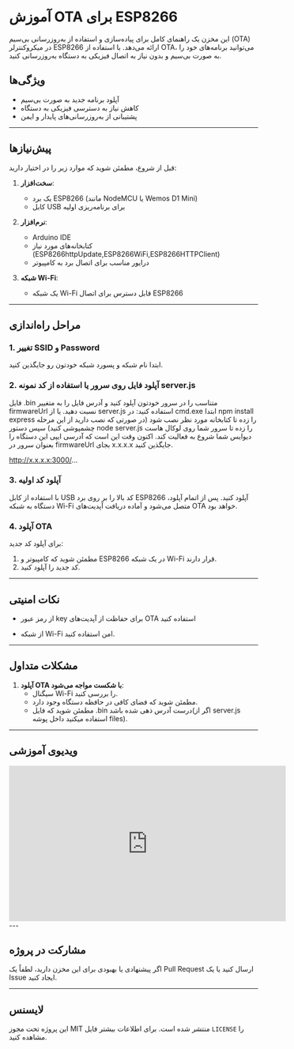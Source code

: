# آموزش OTA برای ESP8266

این مخزن یک راهنمای کامل برای پیاده‌سازی و استفاده از به‌روزرسانی بی‌سیم (OTA) در میکروکنترلر ESP8266 ارائه می‌دهد. با استفاده از OTA، می‌توانید برنامه‌های خود را به صورت بی‌سیم و بدون نیاز به اتصال فیزیکی به دستگاه به‌روزرسانی کنید.

## ویژگی‌ها
- آپلود برنامه جدید به صورت بی‌سیم
- کاهش نیاز به دسترسی فیزیکی به دستگاه
- پشتیبانی از به‌روزرسانی‌های پایدار و ایمن

---

## پیش‌نیازها
قبل از شروع، مطمئن شوید که موارد زیر را در اختیار دارید:

1. **سخت‌افزار**:
   - یک برد ESP8266 (مانند NodeMCU یا Wemos D1 Mini)
   - کابل USB برای برنامه‌ریزی اولیه

2. **نرم‌افزار**:
   - Arduino IDE
   - کتابخانه‌های مورد نیاز (ESP8266httpUpdate,ESP8266WiFi,ESP8266HTTPClient)
   - درایور مناسب برای اتصال برد به کامپیوتر

3. **شبکه Wi-Fi**:
   - یک شبکه Wi-Fi قابل دسترس برای اتصال ESP8266

---

## مراحل راه‌اندازی

### 1. تغییر SSID و Password 
ابتدا نام شبکه و پسورد شبکه خودتون رو جایگذین کنید.


### 2. آپلود فایل روی سرور یا استفاده از کد نمونه server.js
فایل .bin متناسب را در سرور خودتون آپلود کنید و آدرس فایل را به متغییر firmwareUrl نسبت دهید.
یا از server.js استفاده کنید:
در cmd.exe ابتدا npm install express را زده تا کتابخانه مورد نظر نصب شود (در صورتی که نصب دارید از این مرحله چشمپوشی کنید)
سپس دستور node server.js را زده تا سرور شما روی لوکال هاست دیوایس شما شروع به فعالیت کند.
اکنون وقت این است که آدرسی ایپی این دستگاه را بعنوان سرور در firmwareUrl بجای x.x.x.x جایگذین کنید.

http://x.x.x.x:3000/...


### 3. آپلود کد اولیه
با استفاده از کابل USB کد بالا را بر روی برد ESP8266 آپلود کنید. پس از اتمام آپلود، دستگاه به شبکه Wi-Fi متصل می‌شود و آماده دریافت آپدیت‌های OTA خواهد بود.

### 4. آپلود OTA
برای آپلود کد جدید:
1. مطمئن شوید که کامپیوتر و ESP8266 در یک شبکه Wi-Fi قرار دارند.
3. کد جدید را آپلود کنید.

---

## نکات امنیتی
- از رمز عبور key برای حفاظت از آپدیت‌های OTA استفاده کنید

- از شبکه Wi-Fi امن استفاده کنید.

---

## مشکلات متداول


1. **آپلود OTA با شکست مواجه می‌شود**:
   - سیگنال Wi-Fi را بررسی کنید.
   - مطمئن شوید که فضای کافی در حافظه دستگاه وجود دارد.
   - مطمئن شوید که فایل .bin درست آدرس ذهی شده باشد(اگر از server.js استفاده میکنید داخل پوشه files).

---

## ویدیوی آموزشی

<iframe width="560" height="315" src="https://www.youtube.com/watch?v=vYtrcqs-Jms" frameborder="0" allowfullscreen></iframe>
---

## مشارکت در پروژه
اگر پیشنهادی یا بهبودی برای این مخزن دارید، لطفاً یک Pull Request ارسال کنید یا یک Issue ایجاد کنید.

---

## لایسنس
این پروژه تحت مجوز MIT منتشر شده است. برای اطلاعات بیشتر فایل `LICENSE` را مشاهده کنید.

